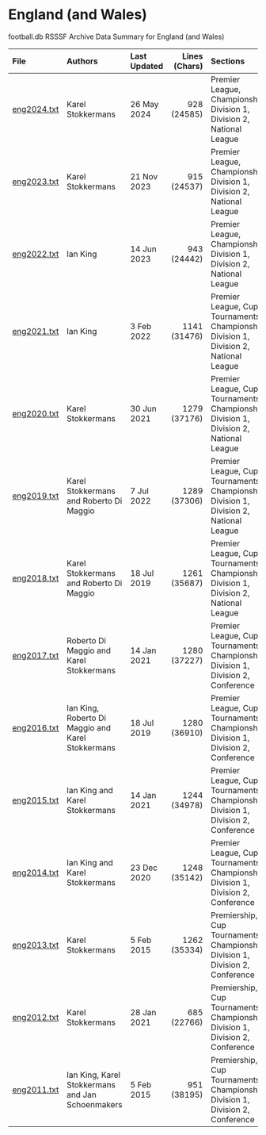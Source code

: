 
# England (and Wales)

football.db RSSSF Archive Data Summary for England (and Wales)

| File   | Authors  | Last Updated | Lines (Chars) | Sections |
| :----- | :------- | :----------- | ------------: | :------- |
| [eng2024.txt](eng2024.txt) | Karel Stokkermans | 26 May 2024 | 928 (24585) | Premier League, Championship, Division 1, Division 2, National League |
| [eng2023.txt](eng2023.txt) | Karel Stokkermans | 21 Nov 2023 | 915 (24537) | Premier League, Championship, Division 1, Division 2, National League |
| [eng2022.txt](eng2022.txt) | Ian King | 14 Jun 2023 | 943 (24442) | Premier League, Championship, Division 1, Division 2, National League |
| [eng2021.txt](eng2021.txt) | Ian King | 3 Feb 2022 | 1141 (31476) | Premier League, Cup Tournaments, Championship, Division 1, Division 2, National League |
| [eng2020.txt](eng2020.txt) | Karel Stokkermans | 30 Jun 2021 | 1279 (37176) | Premier League, Cup Tournaments, Championship, Division 1, Division 2, National League |
| [eng2019.txt](eng2019.txt) | Karel Stokkermans and Roberto Di Maggio | 7 Jul 2022 | 1289 (37306) | Premier League, Cup Tournaments, Championship, Division 1, Division 2, National League |
| [eng2018.txt](eng2018.txt) | Karel Stokkermans and Roberto Di Maggio | 18 Jul 2019 | 1261 (35687) | Premier League, Cup Tournaments, Championship, Division 1, Division 2, National League |
| [eng2017.txt](eng2017.txt) | Roberto Di Maggio and Karel Stokkermans | 14 Jan 2021 | 1280 (37227) | Premier League, Cup Tournaments, Championship, Division 1, Division 2, Conference |
| [eng2016.txt](eng2016.txt) | Ian King, Roberto Di Maggio and Karel Stokkermans | 18 Jul 2019 | 1280 (36910) | Premier League, Cup Tournaments, Championship, Division 1, Division 2, Conference |
| [eng2015.txt](eng2015.txt) | Ian King and Karel Stokkermans | 14 Jan 2021 | 1244 (34978) | Premier League, Cup Tournaments, Championship, Division 1, Division 2, Conference |
| [eng2014.txt](eng2014.txt) | Ian King and Karel Stokkermans | 23 Dec 2020 | 1248 (35142) | Premier League, Cup Tournaments, Championship, Division 1, Division 2, Conference |
| [eng2013.txt](eng2013.txt) | Karel Stokkermans | 5 Feb 2015 | 1262 (35334) | Premiership, Cup Tournaments, Championship, Division 1, Division 2, Conference |
| [eng2012.txt](eng2012.txt) | Karel Stokkermans | 28 Jan 2021 | 685 (22766) | Premiership, Cup Tournaments, Championship, Division 1, Division 2, Conference |
| [eng2011.txt](eng2011.txt) | Ian King, Karel Stokkermans and Jan Schoenmakers | 5 Feb 2015 | 951 (38195) | Premiership, Cup Tournaments, Championship, Division 1, Division 2, Conference |


